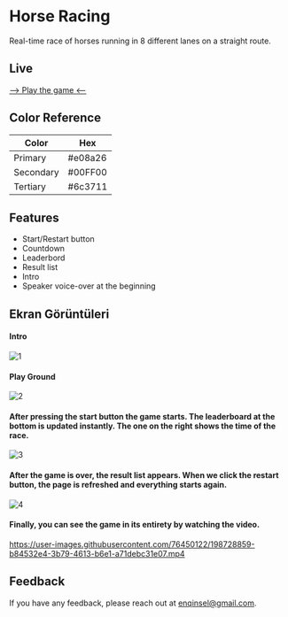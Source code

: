 
# Horse Racing

Real-time race of horses running in 8 different lanes on a straight route.


## Live

[--> Play the game <--](https://horseracingvue.web.app/)

  ## Color Reference

| Color             | Hex                                                                |
| ----------------- | ------------------------------------------------------------------ |
| Primary |  #e08a26 |
| Secondary | #00FF00 |
| Tertiary |  #6c3711 | 

## Features

- Start/Restart button
- Countdown
- Leaderbord
- Result list
- Intro
- Speaker voice-over at the beginning
 
## Ekran Görüntüleri

<h4>Intro</h4>

![1](https://user-images.githubusercontent.com/76450122/198720458-d7628173-b3db-407a-b5bf-7e2223667c07.jpg)

<h4>Play Ground</h4>

![2](https://user-images.githubusercontent.com/76450122/198720702-d1a3b39b-f78d-4ca2-b7ae-985a41cf0c79.jpg)

<h4>After pressing the start button the game starts. The leaderboard at the bottom is updated instantly. The one on the right shows the time of the race.</h4>

![3](https://user-images.githubusercontent.com/76450122/198720978-2de92763-ce22-4e48-8e16-28ba9e2b9931.jpg)

<h4>After the game is over, the result list appears. When we click the restart button, the page is refreshed and everything starts again.</h4>

![4](https://user-images.githubusercontent.com/76450122/198721444-0e32721b-9654-4c16-92f0-8c426e420a8a.jpg)

<h4>Finally, you can see the game in its entirety by watching the video.</h4>


https://user-images.githubusercontent.com/76450122/198728859-b84532e4-3b79-4613-b6e1-a71debc31e07.mp4

## Feedback

If you have any feedback, please reach out at enqinsel@gmail.com.
